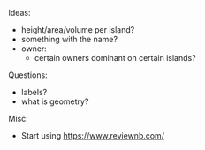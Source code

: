 Ideas:
- height/area/volume per island?
- something with the name?
- owner:
    - certain owners dominant on certain islands?

Questions:
- labels?
- what is geometry?

Misc:
- Start using https://www.reviewnb.com/
